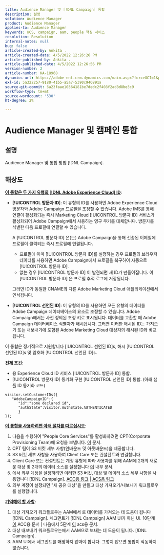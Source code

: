 ```yaml
---
title: Audience Manager 및 [!DNL Campaign] 통합
description: 설명
solution: Audience Manager
product: Audience Manager
applies-to: Audience Manager
keywords: KCS, campaign, aam, people 핵심 서비스
resolution: Resolution
internal-notes: null
bug: false
article-created-by: Ankita .
article-created-date: 4/5/2022 12:26:26 PM
article-published-by: Ankita .
article-published-date: 4/5/2022 12:26:56 PM
version-number: 2
article-number: KA-18968
dynamics-url: https://adobe-ent.crm.dynamics.com/main.aspx?forceUCI=1&pagetype=entityrecord&etn=knowledgearticle&id=487bc498-dbb4-ec11-983f-000d3a5d0e57
exl-id: 5a322257-9180-41b5-a5a7-5390c946891a
source-git-commit: 6a23faae10364181be7dedc2f408f2ad8d8be3c9
workflow-type: tm+mt
source-wordcount: '530'
ht-degree: 2%

---
```


# Audience Manager 및 캠페인 통합

## 설명

Audience Manager 및 통합 방법 [!DNL Campaign].

## 해상도




<u><b>이 통합은 두 가지 유형의 [!DNL Adobe Experience Cloud] ID</b></u>:

- <b>[!UICONTROL 방문자 ID]</b>: 이 유형의 ID를 사용하면 Adobe Experience Cloud 방문자와 Adobe Campaign 프로필을 조정할 수 있습니다. Adobe IMS를 통해 연결이 활성화되는 즉시 Marketing Cloud [!UICONTROL 방문자 ID] 서비스가 활성화되어 Adobe Campaign에서 사용하는 영구 쿠키를 대체합니다. 방문자를 식별한 다음 프로필에 연결할 수 있습니다.



   A [!UICONTROL 방문자 ID] 은(는) Adobe Campaign을 통해 전송된 이메일에 프로필이 클릭되는 즉시 프로필에 연결됩니다.

   - 프로필에 이미 [!UICONTROL 방문자 ID]를 설정하는 경우 프로필의 브라우저 데이터를 사용하면 Adobe Campaign에서 프로필을 복구하여 자동으로 [!UICONTROL 방문자 ID].
   - 없는 경우 [!UICONTROL 방문자 ID] 이 발견되면 새 ID가 만들어집니다. 이 [!UICONTROL 방문자 ID] 은 프로필 추적 로그에 저장됩니다.

   그러면 ID가 동일한 CNAME의 다른 Adobe Marketing Cloud 애플리케이션에서 인식됩니다.
- <b>[!UICONTROL 선언된 ID]</b>: 이 유형의 ID를 사용하면 모든 유형의 데이터를 Adobe Campaign 데이터베이스의 요소로 조정할 수 있습니다. Adobe Campaign에서는 사전 정의된 조정 키로 표시됩니다. 데이터를 교환할 때 Adobe Campaign 데이터베이스 식별자가 해시됩니다. 그러면 이러한 해시된 ID는 가져오기 또는 내보내기에 포함된 Adobe Marketing Cloud 대상자의 해시된 ID와 비교됩니다.


이 통합은 정기적으로 지원합니다 [!UICONTROL 선언된 ID]s, 해시 [!UICONTROL 선언된 ID]s 및 암호화 [!UICONTROL 선언된 ID]s.

<u><b>전제 조건</b></u>:

- 용 Experience Cloud ID 서비스 [!UICONTROL 방문자 ID] 통합.
- [!UICONTROL 방문자 ID] 동기화 구현 [!UICONTROL 선언된 ID] 통합. (아래 샘플 ID 동기화 코드)

```
visitor.setCustomerIDs({
   "AdobeCampaignID":{
      "id":"some declared id",
      "authState":Visitor.AuthState.AUTHENTICATED
      }
});
```


<u><b>이 통합을 사용하려면 아래 절차를 따르십시오</b></u>:

1. 다음을 수행하여 &quot;People Core Services&quot;를 활성화하려면 CPT(Corporate Provisioning Team)에 요청을 보냅니다. [이](https://adobe-ent.crm.dynamics.com/main.aspx?appid=c8f3a4cd-a068-e911-a957-000d3a34e00b&amp;amp;pagetype=entityrecord&amp;amp;etn=knowledgearticle&amp;amp;id=d2a266a4-b3a9-ec11-983f-000d3a349e63) 문서.
2. CPT 팀이 S3 버킷 세부 사항(인바운드 및 아웃바운드)을 제공합니다.
3. S3 버킷 세부 사항을 사용하여 Client Care 또는 컨설턴트와 연결합니다.
4. Client Care 또는 컨설턴트는 계정 유형에 따라 사용자를 위해 AAM에 2개의 새로운 대상 및 2개의 데이터 소스를 설정합니다 [이](https://wiki.corp.adobe.com/pages/viewpage.action?pageId=1061261145) 내부 문서.
5. 에서 외부 계정을 설정하려면 이러한 S3 버킷, 대상 및 데이터 소스 세부 사항을 사용합니다 [!DNL Campaign]. [ACC용 링크](https://experienceleague.adobe.com/docs/experience-cloud-kcs/kbarticles/KA-16470.html?lang=es-ES) | [ACS용 링크](https://experienceleague.adobe.com/docs/campaign-standard/using/integrating-with-adobe-cloud/working-with-campaign-and-audience-manager-or-people-core-service/sharing-audiences-with-audience-manager-or-people-core-service.html?lang=en)
6. 외부 계정이 설정되면 &quot;새 공유 대상&quot;을 만들고 대상 가져오기/내보내기 워크플로우를 실행합니다.


<u><b>기억해야 할 사항</b></u>:

1. 대상 가져오기 워크플로우는 AAM에서 로 데이터를 가져오는 데 도움이 됩니다 [!DNL Campaign]. 세그먼트가 [!DNL Campaign] AAM UI가 아닌 UI. 10단계 [이](https://experienceleague.adobe.com/docs/experience-cloud-kcs/kbarticles/KA-16470.html?lang=es-ES) ACC용 문서 | 다음에서 5단계 [이](https://experienceleague.adobe.com/docs/campaign-standard/using/integrating-with-adobe-cloud/working-with-campaign-and-audience-manager-or-people-core-service/sharing-audiences-with-audience-manager-or-people-core-service.html?lang=en) acs용 문서.
2. 대상 내보내기 워크플로우는에서 AAM으로 보내는 데 도움이 됩니다. [!DNL Campaign].
3. AAM UI에서 세그먼트를 매핑하지 않아야 합니다. 그렇지 않으면 통합이 작동하지 않습니다.
